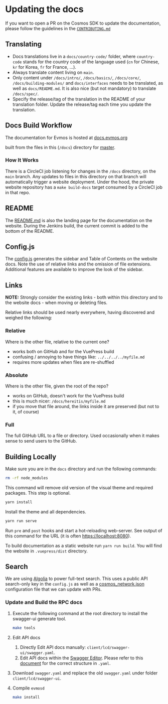 # Updating the docs

If you want to open a PR on the Cosmos SDK to update the documentation,
please follow the guidelines in the
[`CONTRIBUTING.md`](https://github.com/evmos/evmos/tree/main/CONTRIBUTING.md#updating-documentation)

## Translating

- Docs translations live in a `docs/country-code/` folder,
  where `country-code` stands for the country code of the language used
  (`cn` for Chinese, `kr` for Korea, `fr` for France, ...).
- Always translate content living on `main`.
- Only content under `/docs/intro/`, `/docs/basics/`, `/docs/core/`, `/docs/building-modules/` and `docs/interfaces`
  needs to be translated, as well as `docs/README.md`.
  It is also nice (but not mandatory) to translate `/docs/spec/`.
- Specify the release/tag of the translation in the README of your translation folder.
  Update the release/tag each time you update the translation.

## Docs Build Workflow

The documentation for Evmos is hosted at [docs.evmos.org](https://docs.evmos.org/)

built from the files in this (`/docs`) directory for
[master](https://github.com/evmos/evmos/tree/main/docs).

### How It Works

There is a CircleCI job listening for changes in the `/docs` directory, on
the `main` branch. Any updates to files in this directory
on that branch will automatically trigger a website deployment. Under the hood,
the private website repository has a `make build-docs` target consumed by a CircleCI job in that repo.

## README

The [README.md](./README.md) is also the landing page for the documentation
on the website. During the Jenkins build, the current commit is added to the bottom
of the README.

## Config.js

The [config.js](./.vuepress/config.js) generates the sidebar and Table of Contents
on the website docs. Note the use of relative links and the omission of
file extensions. Additional features are available to improve the look
of the sidebar.

## Links

**NOTE:** Strongly consider the existing links - both within this directory
and to the website docs - when moving or deleting files.

Relative links should be used nearly everywhere, having discovered and weighed the following:

### Relative

Where is the other file, relative to the current one?

- works both on GitHub and for the VuePress build
- confusing / annoying to have things like: `../../../../myfile.md`
- requires more updates when files are re-shuffled

### Absolute

Where is the other file, given the root of the repo?

- works on GitHub, doesn't work for the VuePress build
- this is much nicer: `/docs/hereitis/myfile.md`
- if you move that file around, the links inside it are preserved (but not to it, of course)

### Full

The full GitHub URL to a file or directory. Used occasionally when it makes sense
to send users to the GitHub.

## Building Locally

Make sure you are in the `docs` directory and run the following commands:

```bash
rm -rf node_modules
```

This command will remove old version of the visual theme and required packages. This step is optional.

```bash
yarn install
```

Install the theme and all dependencies.

```bash
yarn run serve
```

<!-- markdown-link-check-disable-next-line -->
Run `pre` and `post` hooks and start a hot-reloading web-server.
See output of this command for the URL (it is often [https://localhost:8080](https://localhost:8080)).

To build documentation as a static website run `yarn run build`.
You will find the website in `.vuepress/dist` directory.

## Search

We are using [Algolia](https://www.algolia.com) to power full-text search.
This uses a public API search-only key in the `config.js`
as well as a [cosmos_network.json](https://github.com/algolia/docsearch-configs/blob/master/configs/cosmos-sdk.json)
configuration file that we can update with PRs.

### Update and Build the RPC docs

1. Execute the following command at the root directory to install the swagger-ui generate tool.
  
   ```bash
   make tools
   ```

2. Edit API docs

   1. Directly Edit API docs manually: `client/lcd/swagger-ui/swagger.yaml`.
   2. Edit API docs within the [Swagger Editor](https://editor.swagger.io/).
      Please refer to this [document](https://swagger.io/docs/specification/2-0/basic-structure/)
      for the correct structure in `.yaml`.
   
3. Download `swagger.yaml` and replace the old `swagger.yaml` under folder `client/lcd/swagger-ui`.

4. Compile `evmosd`

   ```bash
   make install
   ```
